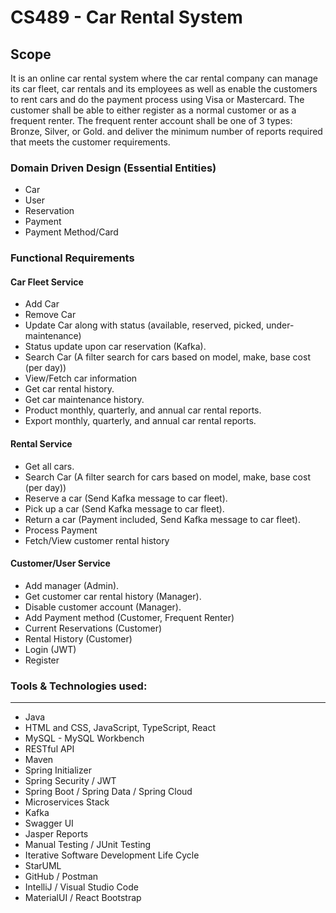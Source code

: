 # CS489 - Car Rental System

## Scope
It is an online car rental system where the car rental company can manage its car fleet, car rentals and its employees as well as enable the customers to rent cars and do the payment process using Visa or Mastercard. The customer shall be able to either register as a normal customer or as a frequent renter. The frequent renter account shall be one of 3 types: Bronze, Silver, or Gold. and deliver the minimum number of reports required that meets the customer requirements.

### Domain Driven Design (Essential Entities)
- Car
- User
- Reservation
- Payment
- Payment Method/Card

###  Functional  Requirements
#### Car Fleet Service
- Add Car
- Remove Car
- Update Car along with status (available, reserved, picked, under-maintenance)
- Status update upon car reservation (Kafka).
- Search Car (A filter search for cars based on model, make, base cost (per day))
- View/Fetch car information
- Get car rental history.
- Get car maintenance history.
- Product monthly, quarterly, and annual car rental reports.
- Export monthly, quarterly, and annual car rental reports.

#### Rental Service
- Get all cars.
- Search Car (A filter search for cars based on model, make, base cost (per day))
- Reserve a car (Send Kafka message to car fleet).
- Pick up a car (Send Kafka message to car fleet).
- Return a car (Payment included, Send Kafka message to car fleet).
- Process Payment
- Fetch/View customer rental history

#### Customer/User Service
- Add manager (Admin).
- Get customer car rental history (Manager).
- Disable customer account (Manager).
- Add Payment method (Customer, Frequent Renter)
- Current Reservations (Customer)
- Rental History (Customer)
- Login (JWT)
- Register

### Tools & Technologies used:
---
* Java
* HTML and CSS, JavaScript, TypeScript,  React
* MySQL - MySQL Workbench
* RESTful API
* Maven
* Spring Initializer
* Spring Security / JWT
* Spring Boot / Spring Data / Spring Cloud
* Microservices Stack
* Kafka
* Swagger UI
* Jasper Reports
* Manual Testing / JUnit Testing
* Iterative Software Development Life Cycle
* StarUML
* GitHub /  Postman
* IntelliJ / Visual Studio Code
* MaterialUI / React Bootstrap
